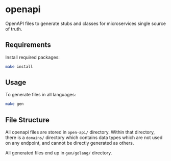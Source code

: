# openapi

OpenAPI files to generate stubs and classes for microservices single source of truth.

## Requirements

Install required packages:

```bash
make install
```

## Usage

To generate files in all languages:

```bash
make gen
```

## File Structure

All openapi files are stored in `open-api/` directory. Within that directory, there is a `domains/` directory which contains data types which are not used on any endpoint, and cannot be directly generated as others.

All generated files end up in `gen/golang/` directory.



